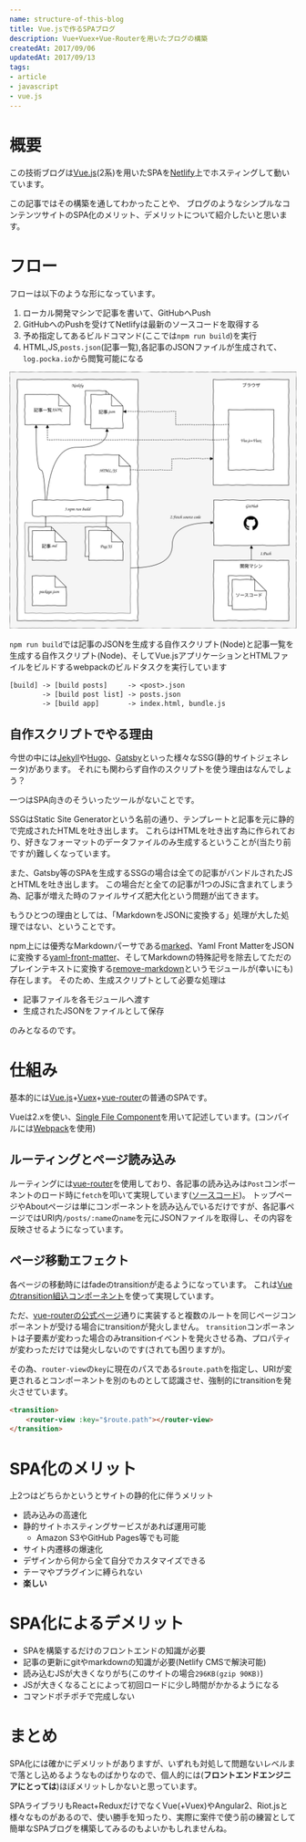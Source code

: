 ```yaml
---
name: structure-of-this-blog
title: Vue.jsで作るSPAブログ
description: Vue+Vuex+Vue-Routerを用いたブログの構築
createdAt: 2017/09/06
updatedAt: 2017/09/13
tags:
- article
- javascript
- vue.js
---
```


# 概要

この技術ブログは[Vue.js][](2系)を用いたSPAを[Netlify][]上でホスティングして動いています。

この記事ではその構築を通してわかったことや、
ブログのようなシンプルなコンテンツサイトのSPA化のメリット、デメリットについて紹介したいと思います。

# フロー

フローは以下のような形になっています。

1. ローカル開発マシンで記事を書いて、GitHubへPush
1. GitHubへのPushを受けてNetlifyは最新のソースコードを取得する
1. 予め指定してあるビルドコマンド(ここでは`npm run build`)を実行
1. HTML,JS,`posts.json`(記事一覧),各記事のJSONファイルが生成されて、`log.pocka.io`から閲覧可能になる

![structure](/images/blog-20170905.svg)

`npm run build`では記事のJSONを生成する自作スクリプト(Node)と記事一覧を生成する自作スクリプト(Node)、そしてVue.jsアプリケーションとHTMLファイルをビルドするwebpackのビルドタスクを実行しています

```
[build] -> [build posts]     -> <post>.json
        -> [build post list] -> posts.json
        -> [build app]       -> index.html, bundle.js
```

## 自作スクリプトでやる理由

今世の中には[Jekyll][]や[Hugo][]、[Gatsby][]といった様々なSSG(静的サイトジェネレータ)があります。
それにも関わらず自作のスクリプトを使う理由はなんでしょう？


一つはSPA向きのそういったツールがないことです。

SSGはStatic Site Generatorという名前の通り、テンプレートと記事を元に静的で完成されたHTMLを吐き出します。
これらはHTMLを吐き出す為に作られており、好きなフォーマットのデータファイルのみ生成するということが(当たり前ですが)難しくなっています。

また、Gatsby等のSPAを生成するSSGの場合は全ての記事がバンドルされたJSとHTMLを吐き出します。
この場合だと全ての記事が1つのJSに含まれてしまう為、記事が増えた時のファイルサイズ肥大化という問題が出てきます。


もうひとつの理由としては、「MarkdownをJSONに変換する」処理が大した処理ではない、ということです。

npm上には優秀なMarkdownパーサである[marked][]、Yaml Front MatterをJSONに変換する[yaml-front-matter][]、そしてMarkdownの特殊記号を除去してただのプレインテキストに変換する[remove-markdown][]というモジュールが(幸いにも)存在します。
そのため、生成スクリプトとして必要な処理は

+ 記事ファイルを各モジュールへ渡す
+ 生成されたJSONをファイルとして保存

のみとなるのです。

# 仕組み

基本的には[Vue.js][]+[Vuex][]+[vue-router][]の普通のSPAです。

Vueは2.xを使い、[Single File Component](https://jp.vuejs.org/v2/guide/single-file-components.html)を用いて記述しています。(コンパイルには[Webpack][]を使用)

## ルーティングとページ読み込み

ルーティングには[vue-router][]を使用しており、各記事の読み込みは`Post`コンポーネントのロード時に`fetch`を叩いて実現しています([ソースコード](https://github.com/pocka/log.pocka.io/blob/d5de2c064ea8076eeaad3fcd427dcf187bb70014/src/js/pages/Post.vue#L63))。
トップページやAboutページは単にコンポーネントを読み込んでいるだけですが、各記事ページではURI内`/posts/:name`の`name`を元にJSONファイルを取得し、その内容を反映させるようになっています。

## ページ移動エフェクト

各ページの移動時にはfadeのtransitionが走るようになっています。
これは[Vueのtransition組込コンポーネント](https://jp.vuejs.org/v2/guide/transitions.html)を使って実現しています。

ただ、[vue-routerの公式ページ](https://router.vuejs.org/ja/advanced/transitions.html)通りに実装すると複数のルートを同じページコンポーネントが受ける場合にtransitionが発火しません。
`transition`コンポーネントは子要素が変わった場合のみtransitionイベントを発火させる為、プロパティが変わっただけでは発火しないのです(されても困りますが)。

その為、`router-view`の`key`に現在のパスである`$route.path`を指定し、URIが変更されるとコンポーネントを別のものとして認識させ、強制的にtransitionを発火させています。

```html
<transition>
    <router-view :key="$route.path"></router-view>
</transition>
```

# SPA化のメリット

上2つはどちらかというとサイトの静的化に伴うメリット

+ 読み込みの高速化
+ 静的サイトホスティングサービスがあれば運用可能
  - Amazon S3やGitHub Pages等でも可能
+ サイト内遷移の爆速化
+ デザインから何から全て自分でカスタマイズできる
+ テーマやプラグインに縛られない
+ **楽しい**

# SPA化によるデメリット

+ SPAを構築するだけのフロントエンドの知識が必要
+ 記事の更新にgitやmarkdownの知識が必要(Netlify CMSで解決可能)
+ 読み込むJSが大きくなりがち(このサイトの場合`296KB(gzip 90KB)`)
+ JSが大きくなることによって初回ロードに少し時間がかかるようになる
+ コマンドポチポチで完成しない

# まとめ

SPA化には確かにデメリットがありますが、いずれも対処して問題ないレベルまで落とし込めるようなものばかりなので、個人的には(**フロントエンドエンジニアにとっては**)ほぼメリットしかないと思っています。

SPAライブラリもReact+ReduxだけでなくVue(+Vuex)やAngular2、Riot.jsと様々なものがあるので、使い勝手を知ったり、実際に案件で使う前の練習として簡単なSPAブログを構築してみるのもよいかもしれませんね。



[netlify]:https://www.netlify.com/
[webpack]:https://webpack.js.org/
[vue.js]:https://jp.vuejs.org/index.html
[vuex]:https://vuex.vuejs.org/ja/
[jekyll]:https://github.com/jekyll/jekyll
[hugo]:https://github.com/gohugoio/hugo
[gatsby]:https://github.com/gatsbyjs/gatsby
[marked]:https://github.com/chjj/marked
[yaml-front-matter]:https://github.com/dworthen/js-yaml-front-matter
[remove-markdown]:https://github.com/stiang/remove-markdown
[vue-router]:https://router.vuejs.org/ja/
